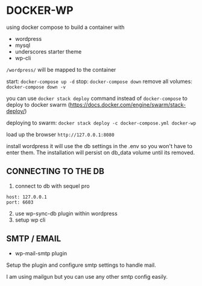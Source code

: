 # DOCKER-WP

using docker compose to build a container with

* wordpress
* mysql
* underscores starter theme
* wp-cli

`/wordpress/` will be mapped to the container

start: `docker-compose up -d`
stop: `docker-compose down`
remove all volumes: `docker-compose down -v`

you can use `docker stack deploy` command instead of `docker-compose` to deploy to docker swarm (https://docs.docker.com/engine/swarm/stack-deploy/)

deploying to swarm: `docker stack deploy -c docker-compose.yml docker-wp`

load up the browser `http://127.0.0.1:8080`

install wordpress it will use the db settings in the .env so you won't have to enter them. The installation will persist on db_data volume until its removed.

## CONNECTING TO THE DB

1. connect to db with sequel pro
```
host: 127.0.0.1
port: 6603
```
2. use wp-sync-db plugin within wordpress
3. setup wp cli

## SMTP / EMAIL

* wp-mail-smtp plugin

Setup the plugin and configure smtp settings to handle mail.

I am using mailgun but you can use any other smtp config easily.

